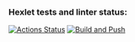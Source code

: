 ### Hexlet tests and linter status:
[![Actions Status](https://github.com/Goga-Rid/devops-for-programmers-project-74/actions/workflows/hexlet-check.yml/badge.svg)](https://github.com/Goga-Rid/devops-for-programmers-project-74/actions)
[![Build and Push](https://github.com/Goga-Rid/devops-for-programmers-project-74/actions/workflows/push.yml/badge.svg)](https://github.com/Goga-Rid/devops-for-programmers-project-74/actions/workflows/push.yml)